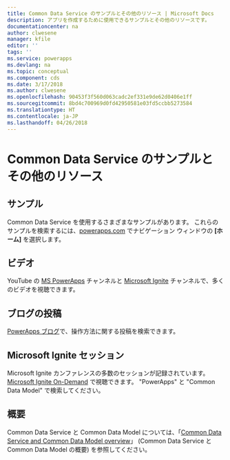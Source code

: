 ```yaml
---
title: Common Data Service のサンプルとその他のリソース | Microsoft Docs
description: アプリを作成するために使用できるサンプルとその他のリソースです。
documentationcenter: na
author: clwesene
manager: kfile
editor: ''
tags: ''
ms.service: powerapps
ms.devlang: na
ms.topic: conceptual
ms.component: cds
ms.date: 3/17/2018
ms.author: clwesene
ms.openlocfilehash: 90453f3f560d063cadc2ef331e9de62d0406e1ff
ms.sourcegitcommit: 8bd4c700969d0fd42950581e03fd5ccbb5273584
ms.translationtype: HT
ms.contentlocale: ja-JP
ms.lasthandoff: 04/26/2018
---
```

# <a name="samples-and-other-resources--for-the-common-data-service"></a>Common Data Service のサンプルとその他のリソース
## <a name="samples"></a>サンプル
Common Data Service を使用するさまざまなサンプルがあります。 これらのサンプルを検索するには、[powerapps.com](https://web.powerapps.com) でナビゲーション ウィンドウの **[ホーム]** を選択します。

## <a name="videos"></a>ビデオ
YouTube の [MS PowerApps](https://www.youtube.com/channel/UCGfWR2ekfRFckLjev6eQYLg) チャンネルと [Microsoft Ignite](https://www.youtube.com/channel/UCrhJmfAGQ5K81XQ8_od1iTg) チャンネルで、多くのビデオを視聴できます。

## <a name="blog-posts"></a>ブログの投稿
[PowerApps ブログ](https://powerapps.microsoft.com/blog/)で、操作方法に関する投稿を検索できます。

## <a name="microsoft-ignite-sessions"></a>Microsoft Ignite セッション
Microsoft Ignite カンファレンスの多数のセッションが記録されています。[Microsoft Ignite On-Demand](https://myignite.microsoft.com/videos) で視聴できます。 "PowerApps" と "Common Data Model" で検索してください。

## <a name="overview"></a>概要
Common Data Service と Common Data Model については、「[Common Data Service and Common Data Model overview](https://docs.microsoft.com/common-data-service/entity-reference/security-model)」 (Common Data Service と Common Data Model の概要) を参照してください。

